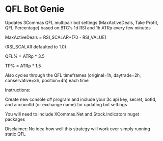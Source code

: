 # QFL Bot Genie


Updates 3Commas QFL multipair bot settings (MaxActiveDeals, Take Profit, QFL Percentage) based on BTC's 1d RSI and 1h ATRp every few minutes

MaxActiveDeals =  RSI_SCALAR*(70 - RSI_VALUE)

(RSI_SCALAR defaulted to 1.0)

QFL% = ATRp * 3.5

TP% = ATRp * 1.5

Also cycles through the QFL timeframes (original=1h, daytrade=2h, conservative=3h, position=4h) each time

Instructions:

Create new console c# program and include your 3c api key, secret, botId, and accountId (or exchange name) for updating bot settings


You will need to include XCommas.Net and Stock.Indicators nuget packages


Disclaimer: No idea how well this strategy will work over simply running static QFL
